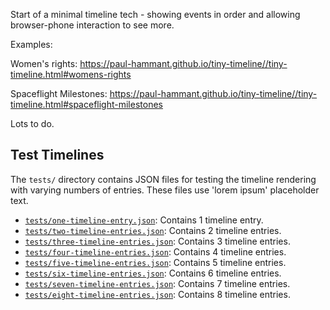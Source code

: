 Start of a minimal timeline tech - showing 
events in order and allowing browser-phone 
interaction to see more.

Examples:

Women's rights: https://paul-hammant.github.io/tiny-timeline//tiny-timeline.html#womens-rights

Spaceflight Milestones: https://paul-hammant.github.io/tiny-timeline//tiny-timeline.html#spaceflight-milestones

Lots to do.  

## Test Timelines

The `tests/` directory contains JSON files for testing the timeline rendering with varying numbers of entries. These files use 'lorem ipsum' placeholder text.

- [`tests/one-timeline-entry.json`](https://paul-hammant.github.io/tiny-timeline/tiny-timeline.html#tests/one-timeline-entry): Contains 1 timeline entry.
- [`tests/two-timeline-entries.json`](https://paul-hammant.github.io/tiny-timeline/tiny-timeline.html#tests/two-timeline-entries): Contains 2 timeline entries.
- [`tests/three-timeline-entries.json`](https://paul-hammant.github.io/tiny-timeline/tiny-timeline.html#tests/three-timeline-entries): Contains 3 timeline entries.
- [`tests/four-timeline-entries.json`](https://paul-hammant.github.io/tiny-timeline/tiny-timeline.html#tests/four-timeline-entries): Contains 4 timeline entries.
- [`tests/five-timeline-entries.json`](https://paul-hammant.github.io/tiny-timeline/tiny-timeline.html#tests/five-timeline-entries): Contains 5 timeline entries.
- [`tests/six-timeline-entries.json`](https://paul-hammant.github.io/tiny-timeline/tiny-timeline.html#tests/six-timeline-entries): Contains 6 timeline entries.
- [`tests/seven-timeline-entries.json`](https://paul-hammant.github.io/tiny-timeline/tiny-timeline.html#tests/seven-timeline-entries): Contains 7 timeline entries.
- [`tests/eight-timeline-entries.json`](https://paul-hammant.github.io/tiny-timeline/tiny-timeline.html#tests/eight-timeline-entries): Contains 8 timeline entries.
